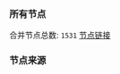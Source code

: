 ### 所有节点
合并节点总数: `1531`
[节点链接](https://raw.githubusercontent.com/rzhy1/11/master/sub/sub_merge_base64.txt)

### 节点来源